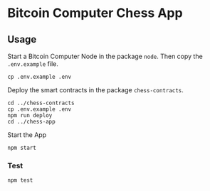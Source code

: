 # Bitcoin Computer Chess App

## Usage

Start a Bitcoin Computer Node in the package `node`. Then copy the `.env.example` file.

```
cp .env.example .env
```

Deploy the smart contracts in the package `chess-contracts`.

```
cd ../chess-contracts
cp .env.example .env
npm run deploy
cd ../chess-app
```

Start the App

```
npm start
```

### Test

```
npm test
```
